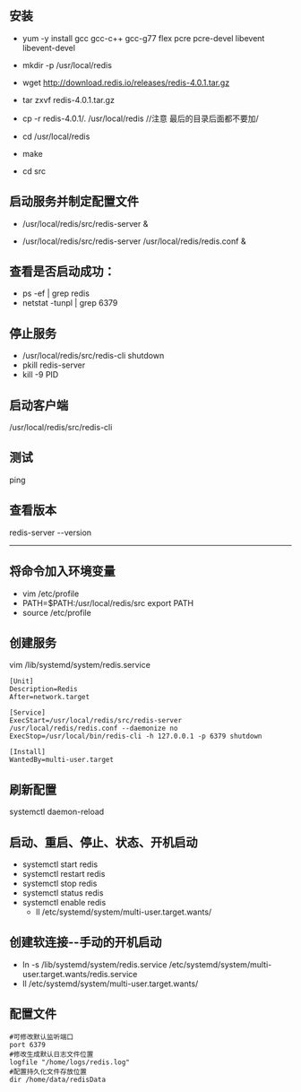 ## 安装
- yum -y install gcc gcc-c++ gcc-g77 flex pcre pcre-devel libevent libevent-devel

- mkdir -p /usr/local/redis

- wget http://download.redis.io/releases/redis-4.0.1.tar.gz

- tar zxvf redis-4.0.1.tar.gz

- cp -r redis-4.0.1/. /usr/local/redis    //注意 最后的目录后面都不要加/   

- cd /usr/local/redis
- make
- cd src

## 启动服务并制定配置文件
- /usr/local/redis/src/redis-server &

- /usr/local/redis/src/redis-server /usr/local/redis/redis.conf &

## 查看是否启动成功：
- ps -ef | grep redis
- netstat -tunpl | grep 6379

## 停止服务
- /usr/local/redis/src/redis-cli shutdown
- pkill redis-server
- kill -9 PID  

## 启动客户端
/usr/local/redis/src/redis-cli

## 测试
ping

## 查看版本
redis-server --version

---
## 将命令加入环境变量
- vim /etc/profile
- PATH=$PATH:/usr/local/redis/src export PATH
- source /etc/profile

## 创建服务
vim /lib/systemd/system/redis.service

```
[Unit]
Description=Redis
After=network.target

[Service]
ExecStart=/usr/local/redis/src/redis-server /usr/local/redis/redis.conf --daemonize no
ExecStop=/usr/local/bin/redis-cli -h 127.0.0.1 -p 6379 shutdown

[Install]
WantedBy=multi-user.target
```

## 刷新配置
systemctl daemon-reload
 
## 启动、重启、停止、状态、开机启动
- systemctl start redis
- systemctl restart redis
- systemctl stop redis
- systemctl status redis
- systemctl enable redis
  - ll /etc/systemd/system/multi-user.target.wants/


## 创建软连接--手动的开机启动
- ln -s /lib/systemd/system/redis.service /etc/systemd/system/multi-user.target.wants/redis.service
- ll /etc/systemd/system/multi-user.target.wants/

## 配置文件
```
#可修改默认监听端口  
port 6379  
#修改生成默认日志文件位置  
logfile "/home/logs/redis.log"  
#配置持久化文件存放位置  
dir /home/data/redisData  
```
